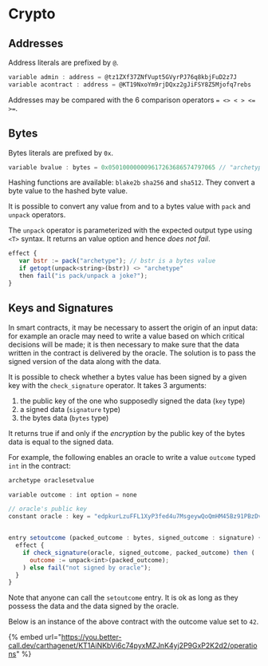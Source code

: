 # Crypto

## Addresses

Address literals are prefixed by `@`.

```javascript
variable admin : address = @tz1ZXf37ZNfVupt5GVyrPJ76q8kbjFuD2z7J
variable acontract : address = @KT19NxoYm9rjDQxz2gJiFSY8Z5Mjofq7rebs
```

Addresses may be compared with the 6 comparison operators `= <> < > <= >=`.

## Bytes

Bytes literals are prefixed by `0x`.

```javascript
variable bvalue : bytes = 0x050100000009617263686574797065 // "archetype" in bytes
```

Hashing functions are available: `blake2b` `sha256` and `sha512`. They convert a byte value to the hashed byte value.

It is possible to convert any value from and to a bytes value with `pack` and `unpack` operators.

The `unpack` operator is parameterized with the expected output type using `<T>` syntax. It returns an value option and hence _does not fail_. 

```javascript
effect {
   var bstr := pack("archetype"); // bstr is a bytes value
   if getopt(unpack<string>(bstr)) <> "archetype"
   then fail("is pack/unpack a joke?");
}
```

## Keys and Signatures

In smart contracts, it may be necessary to assert the origin of an input data: for example an oracle may need to write a value based on which critical decisions will be made; it is then necessary to make sure that the data written in the contract is delivered by the oracle. The solution is to pass the signed version of the data along with the data.

It is possible to check whether a bytes value has been signed by a given key with the `check_signature` operator. It takes 3 arguments:

1. the public key of the one who supposedly signed the data \(`key` type\)
2. a signed data \(`signature` type\)
3. the bytes data \(`bytes` type\)

It returns true if and only if the _encryption_ by the public key of the bytes data is equal to the signed data.

For example, the following enables an oracle to write a value `outcome` typed `int` in the contract:

```javascript
archetype oraclesetvalue

variable outcome : int option = none

// oracle's public key
constant oracle : key = "edpkurLzuFFL1XyP3fed4u7MsgeywQoQmHM45Bz91PBzDvUjQ9bvdn"


entry setoutcome (packed_outcome : bytes, signed_outcome : signature) {
  effect {
    if check_signature(oracle, signed_outcome, packed_outcome) then (
      outcome := unpack<int>(packed_outcome);
    ) else fail("not signed by oracle");
  }
}
```

Note that anyone can call the `setoutcome` entry. It is ok as long as they possess the data and the data signed by the oracle.

Below is an instance of the above contract with the outcome value set to `42`.

{% embed url="https://you.better-call.dev/carthagenet/KT1AiNKbVi6c74pyxMZJnK4yj2P9GxP2K2d2/operations" %}




